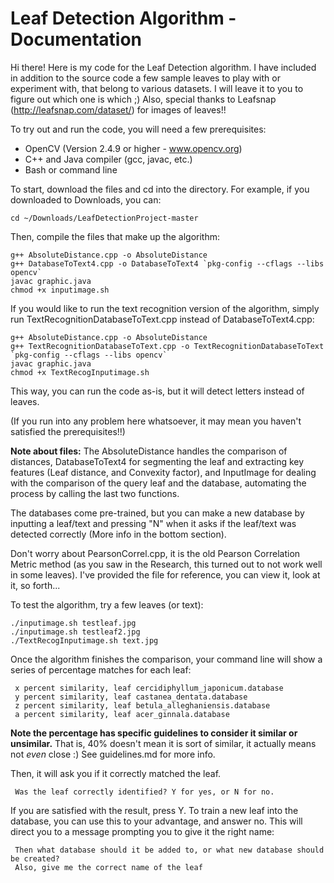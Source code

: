 Leaf Detection Algorithm - Documentation
==============

Hi there! Here is my code for the Leaf Detection algorithm. 
I have included in addition to the source code a few sample leaves to play with or experiment with, that belong to various
datasets. I will leave it to you to figure out which one is which ;)
Also, special thanks to Leafsnap (http://leafsnap.com/dataset/) for images of leaves!!

To try out and run the code, you will need a few prerequisites: 
- OpenCV (Version 2.4.9 or higher - www.opencv.org)
- C++ and Java compiler (gcc, javac, etc.)
- Bash or command line

To start, download the files and cd into the directory.
For example, if you downloaded to Downloads, you can:

    cd ~/Downloads/LeafDetectionProject-master

Then, compile the files that make up the algorithm:

    g++ AbsoluteDistance.cpp -o AbsoluteDistance
    g++ DatabaseToText4.cpp -o DatabaseToText4 `pkg-config --cflags --libs opencv`
    javac graphic.java 
    chmod +x inputimage.sh

If you would like to run the text recognition version of the algorithm, simply run TextRecognitionDatabaseToText.cpp instead of DatabaseToText4.cpp:
    
    g++ AbsoluteDistance.cpp -o AbsoluteDistance
    g++ TextRecognitionDatabaseToText.cpp -o TextRecognitionDatabaseToText `pkg-config --cflags --libs opencv`
    javac graphic.java 
    chmod +x TextRecogInputimage.sh

This way, you can run the code as-is, but it will detect letters instead of leaves.

(If you run into any problem here whatsoever, it may mean you haven't satisfied the prerequisites!!)

**Note about files:** The AbsoluteDistance handles the comparison of distances, 
DatabaseToText4 for segmenting the leaf and extracting key features (Leaf distance, and Convexity factor), and
InputImage for dealing with the comparison of the query leaf and the database, automating the process by calling the last two functions.

The databases come pre-trained, but you can make a new database by inputting a leaf/text and pressing "N" when it asks if the leaf/text was detected correctly (More info in the bottom section). 

Don't worry about PearsonCorrel.cpp, it is the old Pearson Correlation Metric method (as you saw in the Research, this turned out to not work well in some leaves). I've provided the file for reference, you can view it, look at it, so forth...

To test the algorithm, try a few leaves (or text):

    ./inputimage.sh testleaf.jpg
    ./inputimage.sh testleaf2.jpg
    ./TextRecogInputimage.sh text.jpg

Once the algorithm finishes the comparison, your command line will show a series of percentage matches for each leaf:

     x percent similarity, leaf cercidiphyllum_japonicum.database
     y percent similarity, leaf castanea_dentata.database
     z percent similarity, leaf betula_alleghaniensis.database
     a percent similarity, leaf acer_ginnala.database

**Note the percentage has specific guidelines to consider it similar or unsimilar.** That is, 40% doesn't mean it is sort of similar, it actually means not *even* close :) See guidelines.md for more info.

Then, it will ask you if it correctly matched the leaf. 

     Was the leaf correctly identified? Y for yes, or N for no.

If you are satisfied with the result, press Y. To train a new leaf into the database, you can use this to your advantage,  and answer no. This will direct you to a message prompting you to give it the right name:

     Then what database should it be added to, or what new database should be created?
     Also, give me the correct name of the leaf



